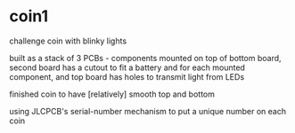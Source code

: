 # coin1
challenge coin with blinky lights

built as a stack of 3 PCBs -
components mounted on top of bottom board,
second board has a cutout to fit a battery and for each mounted component,
and top board has holes to transmit light from LEDs

finished coin to have [relatively] smooth top and bottom

using JLCPCB's serial-number mechanism to put a unique number on each coin

